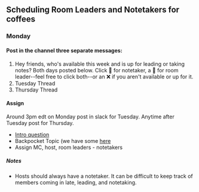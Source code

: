 ## Scheduling Room Leaders and Notetakers for coffees

### Monday

#### Post in the channel three separate messages:

1. Hey friends, who's available this week and is up for leading or taking notes? Both days posted below. Click :memo: for notetaker, a :speech_balloon: for room leader--feel free to click both--or an :x: if you aren't available or up for it.
2. Tuesday Thread
3. Thursday Thread

#### Assign

Around 3pm edt on Monday post in slack for Tuesday. Anytime after Tuesday post for Thursday.

- [Intro question](https://github.com/Virtual-Coffee/VC-Contributors/blob/main/coffees/icebreaker-topics.md)
- Backpocket Topic (we have some [here](https://github.com/Virtual-Coffee/VC-Contributors/blob/main/coffees/topic-suggestions.md)
- Assign MC, host, room leaders - notetakers

##### Notes

- Hosts should always have a notetaker. It can be difficult to keep track of members coming in late, leading, and notetaking.

